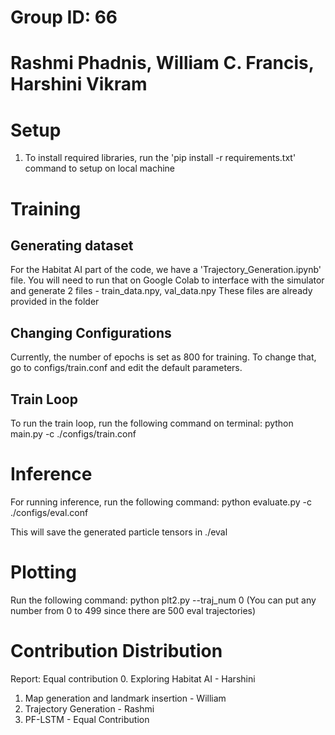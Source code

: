 # Group ID: 66
# Rashmi Phadnis, William C. Francis, Harshini Vikram

# Setup
1. To install required libraries, run the 'pip install -r requirements.txt' command to setup on local machine

# Training
## Generating dataset
For the Habitat AI part of the code, we have a 'Trajectory_Generation.ipynb' file. You will need to run that on Google Colab to interface with the simulator and generate 2 files - train_data.npy, val_data.npy
These files are already provided in the folder
## Changing Configurations
Currently, the number of epochs is set as 800 for training. To change that, go to configs/train.conf and edit the default parameters.
## Train Loop
To run the train loop, run the following command on terminal:
python main.py -c ./configs/train.conf


# Inference
For running inference, run the following command:
python evaluate.py -c ./configs/eval.conf

This will save the generated particle tensors in ./eval


# Plotting
Run the following command:
python plt2.py --traj_num 0 
(You can put any number from 0 to 499 since there are 500 eval trajectories)


# Contribution Distribution
Report: Equal contribution
0. Exploring Habitat AI - Harshini
1. Map generation and landmark insertion - William
2. Trajectory Generation - Rashmi
3. PF-LSTM - Equal Contribution
 
